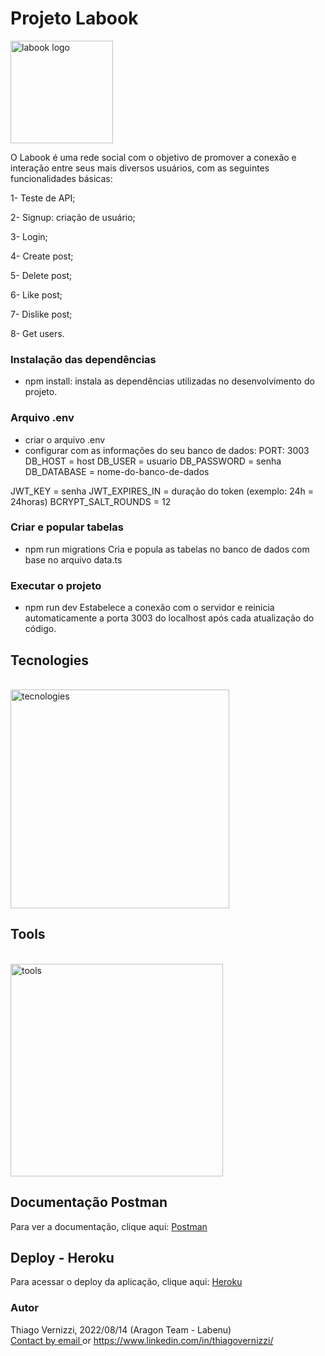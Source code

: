# Projeto Labook
<img width="164" alt="labook logo" src="https://user-images.githubusercontent.com/95821657/185001147-be2b06e9-94d0-4d6c-829c-c8bd60473228.png">


O Labook é uma rede social com o objetivo de promover a conexão e interação entre seus mais diversos usuários, com as seguintes funcionalidades básicas:

1- Teste de API;

2- Signup: criação de usuário;

3- Login;

4- Create post;

5- Delete post;

6- Like post;

7- Dislike post;

8- Get users.

### Instalação das dependências

- npm install: instala as dependências utilizadas no desenvolvimento do projeto.

### Arquivo .env
- criar o arquivo .env 
- configurar com as informações do seu banco de dados:
PORT: 3003
DB_HOST = host
DB_USER = usuario
DB_PASSWORD = senha
DB_DATABASE = nome-do-banco-de-dados

JWT_KEY = senha 
JWT_EXPIRES_IN = duração do token (exemplo: 24h = 24horas)
BCRYPT_SALT_ROUNDS = 12

### Criar e popular tabelas
- npm run migrations
Cria e popula as tabelas no banco de dados com base no arquivo data.ts

### Executar o projeto
- npm run dev
Estabelece a conexão com o servidor e reinicia automaticamente a porta 3003 do localhost após cada atualização do código.

## Tecnologies
</br>
<img width="350" alt="tecnologies" src="https://user-images.githubusercontent.com/95821657/180657012-323ecb67-c980-4b56-a3ce-4131da26ecd7.png">

## Tools
</br>
<img width="340" alt="tools" src="https://user-images.githubusercontent.com/95821657/180657619-7f01d31c-7a12-4174-8eac-7abca6ba1ee4.png">

## Documentação Postman
Para ver a documentação, clique aqui: [Postman](https://documenter.getpostman.com/view/20784974/VUjSGjZf)

## Deploy - Heroku
Para acessar o deploy da aplicação, clique aqui: [Heroku](https://labook-app.herokuapp.com/ping) 

### Autor
Thiago Vernizzi, 2022/08/14 (Aragon Team - Labenu)
<br/>
[Contact by email ](mailto:thiago.vernizzi@gmail.com) or
https://www.linkedin.com/in/thiagovernizzi/
